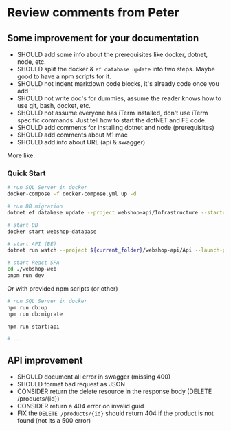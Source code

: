 # Review comments from Peter

## Some improvement for your documentation
  - SHOULD add some info about the prerequisites like docker, dotnet, node, etc.
  - SHOULD split the docker & `ef database update` into two steps. Maybe good to have a npm scripts for it.
  - SHOULD not indent markdown code blocks, it's already code once you add ```
  - SHOULD not write doc's for dummies, assume the reader knows how to use git, bash, docket, etc.
  - SHOULD not assume everyone has iTerm installed, don't use iTerm specific commands. Just tell how to start the dotNET and FE code.
  - SHOULD add comments for installing dotnet and node (prerequisites)
  - SHOULD add comments about M1 mac
  - SHOULD add info about URL (api & swagger)

More like:

### Quick Start

```bash
# run SQL Server in docker
docker-compose -f docker-compose.yml up -d

# run DB migration
dotnet ef database update --project webshop-api/Infrastructure --startup-project webshop-api/Api

# start DB
docker start webshop-database

# start API (BE)
dotnet run watch --project ${current_folder}/webshop-api/Api --launch-profile https

# start React SPA
cd ./webshop-web 
pnpm run dev
```

Or with provided npm scripts (or other)

```bash
# run SQL Server in docker
npm run db:up
npm run db:migrate

npm run start:api

# ...
```

## API improvement

- SHOULD document all error in swagger (missing 400)
- SHOULD format bad request as JSON
- CONSIDER return the delete resource in the response body (DELETE /products/{id})
- CONSIDER return a 404 error on invalid guid
- FIX the `DELETE /products/{id}` should return 404 if the product is not found (not its a 500 error)
